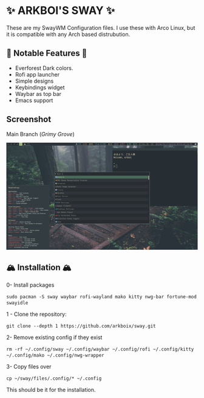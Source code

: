 <h1>✨ ARKBOI'S SWAY ✨</h1>

These are my SwayWM Configuration files. I use these with Arco Linux, but it is compatible with any Arch based distrubution.

## 🥭 Notable Features 🥭

- Everforest Dark colors.
- Rofi app launcher
- Simple designs
- Keybindings widget
- Waybar as top bar
- Emacs support

## Screenshot

Main Branch (*Grimy Grove*)

![assets/1.png](assets/1.png)


## 🏔️ Installation 🏔️

0- Install packages

``` shell
sudo pacman -S sway waybar rofi-wayland mako kitty nwg-bar fortune-mod swayidle
```

1 - Clone the repository:

``` shell
git clone --depth 1 https://github.com/arkboix/sway.git 
```
2- Remove existing config if they exist
``` shell
rm -rf ~/.config/sway ~/.config/waybar ~/.config/rofi ~/.config/kitty ~/.config/mako ~/.config/nwg-wrapper
```
3- Copy files over
``` shell
cp ~/sway/files/.config/* ~/.config
````

This should be it for the installation.

